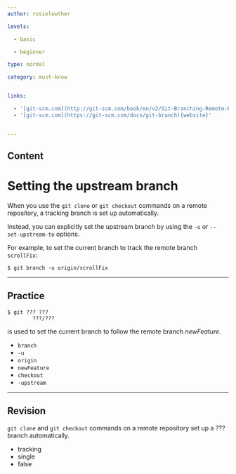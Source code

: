 ```yaml
---
author: rosielowther

levels:

  - basic

  - beginner

type: normal

category: must-know


links:

  - '[git-scm.com](http://git-scm.com/book/en/v2/Git-Branching-Remote-Branches){website}'
  - '[git-scm.com](https://git-scm.com/docs/git-branch){website}'


---
```

## Content
# Setting the upstream branch

When you use the `git clone` or `git checkout` commands on a remote repository, a tracking branch is set up automatically.

Instead, you can explicitly set the upstream branch by using the `-u` or `--set-upstream-to` options.

For example, to set the current branch to track the remote branch `scrollFix`:
```
$ git branch -u origin/scrollFix
```

---
## Practice

```
$ git ??? ??? 
        ???/???
``` 
is used to set the current branch to follow the remote branch *newFeature*.

* `branch`
* `-u`
* `origin`
* `newFeature`
* `checkout`
* `-upstream`

---
## Revision

`git clone` and `git checkout` commands on a remote repository set up a ??? branch automatically.

* tracking
* single
* false

